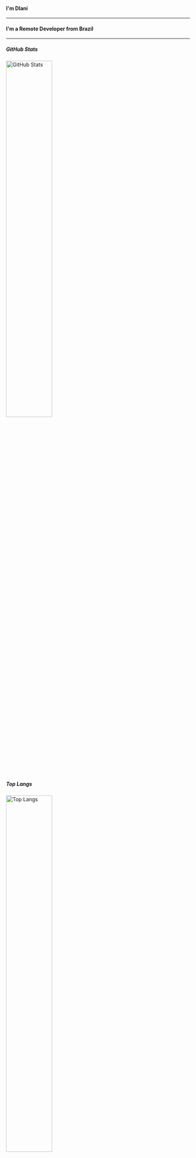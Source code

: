 #### I'm Dlani
---

#### I'm a Remote Developer from Brazil
---

##### GitHub Stats
<img width="50%" alt="GitHub Stats" src="https://github-readme-stats.vercel.app/api?username=dlanileonardo&theme=default" />

##### Top Langs
<img width="50%" alt="Top Langs" src="https://github-readme-stats.vercel.app/api/top-langs/?username=dlanileonardo&layout=compact" />
